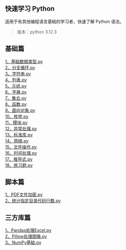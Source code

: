 ## 快速学习 Python
适用于有其他编程语言基础的学习者，快速了解 Python 语法。
> 版本：python 3.12.3



## 基础篇
[1、基础数据类型.py](./基础/1、基础数据类型.py)<br>
[2、分支循环.py](./基础/2、分支循环.py)<br>
[3、字符串.py](./基础/3、字符串.py)<br>
[4、列表.py](./基础/4、列表.py)<br>
[5、元组.py](./基础/5、元组.py)<br>
[6、字典.py](./基础/6、字典.py)<br>
[7、集合.py](./基础/7、集合.py)<br>
[8、函数.py](./基础/8、函数.py)<br>
[9、面向对象.py](./基础/9、面向对象.py)<br>
[10、枚举.py](./基础/10、枚举.py)<br>
[11、模块.py](./基础/11、模块.py)<br>
[12、异常处理.py](./基础/12、异常处理.py)<br>
[13、标准库.py](./基础/13、标准库.py)<br>
[14、网络.py](./基础/14、网络.py)<br>
[15、文件操作.py](./基础/15、文件操作.py)<br>
[16、时间处理.py](./基础/16、时间处理.py)<br>
[17、推导式.py](./基础/17、推导式.py)<br>
[18、练习题.py](./基础/18、练习题.py)<br>


## 脚本篇
[1、PDF文件加密.py](./脚本/1、PDF文件加密.py)<br>
[2、统计指定目录代码行数.py](./脚本/2、统计指定目录代码行数.py)<br>


## 三方库篇
[1、Pandas处理Excel.py](./三方库/1、Pandas处理Excel.py)<br>
[2、Pillow处理图像.py](./三方库/2、Pillow处理图像.py)<br>
[3、NumPy基础.py](./三方库/3、NumPy基础.py)<br>



